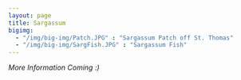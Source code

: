 ```yaml
---
layout: page
title: Sargassum
bigimg:
  - "/img/big-img/Patch.JPG" : "Sargassum Patch off St. Thomas"
  - "/img/big-img/SargFish.JPG" : "Sargassum Fish"
---
```


*More Information Coming :)*  
